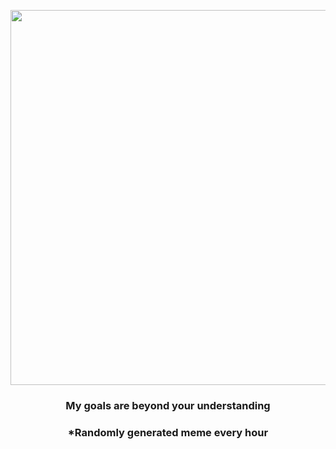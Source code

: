 <p align="center">
        <img src="https://i.redd.it/y8s7n44lqqy81.jpg" width="600" height="600">
        </p>
        <h3 align="center">My goals are beyond your understanding</h3>
        <h3 align="center">*Randomly generated meme every hour</h3>
    